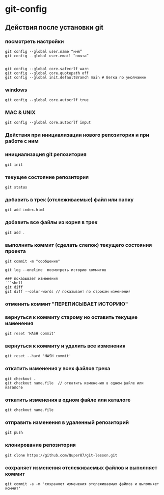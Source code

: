# git-config
## Действия после установки git
### посмотреть настройки
````shell
git config --global user.name “имя”
git config --global user.email “почта”


git config --global core.safecrlf warn
git config --global core.quotepath off
git config --global init.defaultBranch main # Ветка по умолчанию
````

### windows
````shell
git config --global core.autocrlf true
````

### MAC & UNIX
````shell
git config --global core.autocrlf input
````
### Действия при инициализации нового репозитория и при работе с ним 

### инициализация git репозитория
````shell
git init
````

### текущее состояние репозитория
````shell
git status
````

### добавить в трек (отслеживаемые) файл или папку
````shell
git add index.html
````

### добавить все файлы из корня в трек
````shell
git add .
````


### выполнить коммит (сделать слепок) текущего состояния проекта
````shell
git commit -m "сообщение"
````

````shell
git log --oneline  посмотреть историю коммитов

### показывает изменения
```shell
git diff
git diff --color-words // показывает по строкам изменения
````

### отменить коммит "ПЕРЕПИСЫВАЕТ ИСТОРИЮ"

### вернуться к коммиту старому но оставить текущие изменения
````shell
git reset 'HASH commit'
````

### вернуться к коммиту и удалить все изменения
````shell
git reset --hard 'HASH commit'
````

### откатить изменения у всех файлов трека
````shell
git checkout .  
git checkout name.file  // откатить изменения в одном файле или каталоге
````

### откатить изменения в одном файле или каталоге
````shell
git checkout name.file
````

### отправить изменения в удаленный репозиторий
````shell
git push 
````

### клонирование репозитория
````shell
git clone https://github.com/Quper87/git-lesson.git
````

### сохраняет изменения отслеживаемых файлов и выполняет коммит
````shell
git commit -a -m 'сохраняет изменения отслеживаемых файлов и выполняет коммит'
````